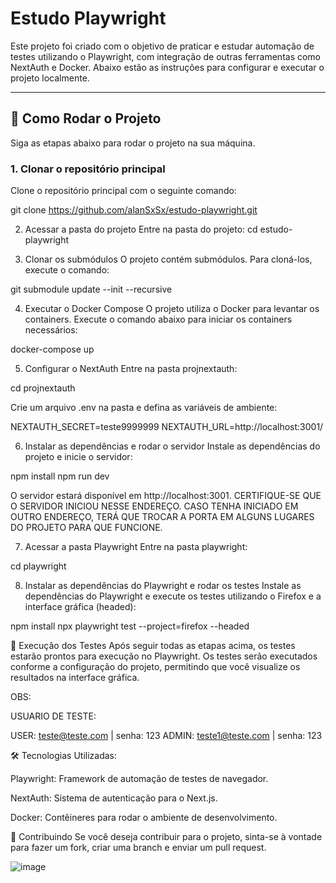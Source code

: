 # Estudo Playwright

Este projeto foi criado com o objetivo de praticar e estudar automação de testes utilizando o Playwright, com integração de outras ferramentas como NextAuth e Docker. Abaixo estão as instruções para configurar e executar o projeto localmente.

---

## 🚀 Como Rodar o Projeto

Siga as etapas abaixo para rodar o projeto na sua máquina.

### 1. Clonar o repositório principal

Clone o repositório principal com o seguinte comando:

git clone https://github.com/alanSxSx/estudo-playwright.git

2. Acessar a pasta do projeto
Entre na pasta do projeto:
cd estudo-playwright

3. Clonar os submódulos
O projeto contém submódulos. Para cloná-los, execute o comando:

  git submodule update --init --recursive

4. Executar o Docker Compose
O projeto utiliza o Docker para levantar os containers. Execute o comando abaixo para iniciar os containers necessários:

  docker-compose up

5. Configurar o NextAuth
Entre na pasta projnextauth:

  cd projnextauth

Crie um arquivo .env na pasta e defina as variáveis de ambiente:

NEXTAUTH_SECRET=teste9999999
NEXTAUTH_URL=http://localhost:3001/

6. Instalar as dependências e rodar o servidor
Instale as dependências do projeto e inicie o servidor:

  npm install
  npm run dev

O servidor estará disponível em http://localhost:3001.
CERTIFIQUE-SE QUE O SERVIDOR INICIOU NESSE ENDEREÇO. CASO TENHA INICIADO EM OUTRO ENDEREÇO, TERÁ QUE TROCAR A PORTA EM ALGUNS LUGARES DO PROJETO PARA QUE FUNCIONE.

7. Acessar a pasta Playwright
Entre na pasta playwright:

  cd playwright

8. Instalar as dependências do Playwright e rodar os testes
Instale as dependências do Playwright e execute os testes utilizando o Firefox e a interface gráfica (headed):

  npm install
  npx playwright test --project=firefox --headed

📄 Execução dos Testes
Após seguir todas as etapas acima, os testes estarão prontos para execução no Playwright. Os testes serão executados conforme a configuração do projeto, permitindo que você visualize os resultados na interface gráfica.

OBS:

USUARIO DE TESTE:

USER: teste@teste.com | senha: 123
ADMIN: teste1@teste.com | senha: 123

🛠️ Tecnologias Utilizadas:

Playwright: Framework de automação de testes de navegador.

NextAuth: Sistema de autenticação para o Next.js.

Docker: Contêineres para rodar o ambiente de desenvolvimento.

🤝 Contribuindo
Se você deseja contribuir para o projeto, sinta-se à vontade para fazer um fork, criar uma branch e enviar um pull request.

![image](https://github.com/user-attachments/assets/4256904e-6679-46da-8cf9-c75402721a10)








